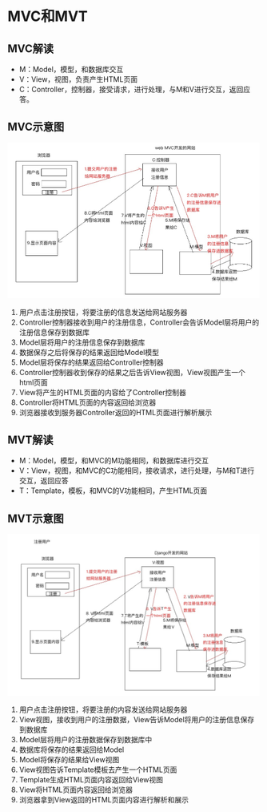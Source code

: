 # MVC和MVT

## MVC解读

* M：Model，模型，和数据库交互
* V：View，视图，负责产生HTML页面
* C：Controller，控制器，接受请求，进行处理，与M和V进行交互，返回应答。

## MVC示意图

![MVC&#x793A;&#x610F;&#x56FE;](../.gitbook/assets/image%20%2829%29.png)

1. 用户点击注册按钮，将要注册的信息发送给网站服务器
2. Controller控制器接收到用户的注册信息，Controller会告诉Model层将用户的注册信息保存到数据库
3. Model层将用户的注册信息保存到数据库
4. 数据保存之后将保存的结果返回给Model模型
5. Model层将保存的结果返回给Controller控制器
6. Controller控制器收到保存的结果之后告诉View视图，View视图产生一个html页面
7. View将产生的HTML页面的内容给了Controller控制器
8. Controller将HTML页面的内容返回给浏览器
9. 浏览器接收到服务器Controller返回的HTML页面进行解析展示

## MVT解读

* M：Model，模型，和MVC的M功能相同，和数据库进行交互
* V：View，视图，和MVC的C功能相同，接收请求，进行处理，与M和T进行交互，返回应答
* T：Template，模板，和MVC的V功能相同，产生HTML页面

## MVT示意图

![MVT&#x793A;&#x610F;&#x56FE;](../.gitbook/assets/image%20%2826%29.png)

1. 用户点击注册按钮，将要注册的内容发送给网站服务器
2. View视图，接收到用户的注册数据，View告诉Model将用户的注册信息保存到数据库
3. Model层将用户的注册数据保存到数据库中
4. 数据库将保存的结果返回给Model
5. Model将保存的结果给View视图
6. View视图告诉Template模板去产生一个HTML页面
7. Template生成HTML页面内容返回给View视图
8. View将HTML页面内容返回给浏览器
9. 浏览器拿到View返回的HTML页面内容进行解析和展示

